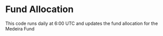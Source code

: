 # Fund Allocation

This code runs daily at 6:00 UTC and updates the fund allocation for the Medeira Fund
